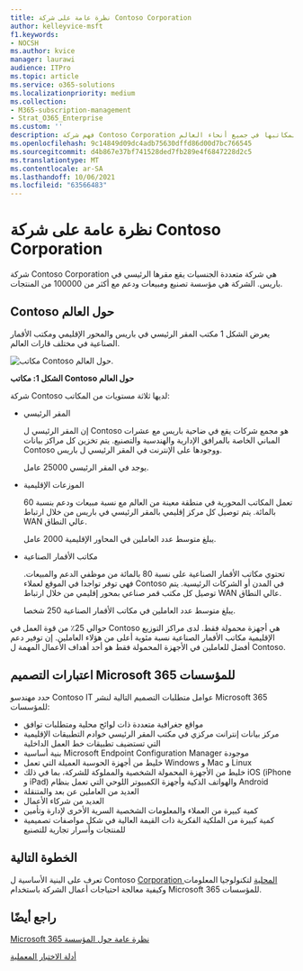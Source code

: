 ```yaml
---
title: نظرة عامة على شركة Contoso Corporation
author: kelleyvice-msft
f1.keywords:
- NOCSH
ms.author: kvice
manager: laurawi
audience: ITPro
ms.topic: article
ms.service: o365-solutions
ms.localizationpriority: medium
ms.collection:
- M365-subscription-management
- Strat_O365_Enterprise
ms.custom: ''
description: فهم شركة Contoso Corporation ك شركة والبنية ذات المستويات لمكاتبها في جميع أنحاء العالم.
ms.openlocfilehash: 9c14849d09dc4adb75630dffd86d00d7bc766545
ms.sourcegitcommit: d4b867e37bf741528ded7fb289e4f6847228d2c5
ms.translationtype: MT
ms.contentlocale: ar-SA
ms.lasthandoff: 10/06/2021
ms.locfileid: "63566483"
---
```

# <a name="overview-of-contoso-corporation"></a>نظرة عامة على شركة Contoso Corporation

شركة Contoso Corporation هي شركة متعددة الجنسيات يقع مقرها الرئيسي في باريس. الشركة هي مؤسسة تصنيع ومبيعات ودعم مع أكثر من 100000 من المنتجات.

## <a name="contoso-around-the-world"></a>Contoso حول العالم

يعرض الشكل 1 مكتب المقر الرئيسي في باريس والمحور الإقليمي ومكتب الأقمار الصناعية في مختلف قارات العالم.

![مكاتب Contoso حول العالم.](../media/contoso-overview/contoso-overview-fig1.png)

**الشكل 1: مكاتب Contoso حول العالم**
 
شركة Contoso لديها ثلاثة مستويات من المكاتب:

- المقر الرئيسي

  إن المقر الرئيسي ل Contoso هو مجمع شركات يقع في ضاحية باريس مع عشرات المباني الخاصة بالمرافق الإدارية والهندسية والتصنيع. يتم تخزين كل مراكز بيانات Contoso ووجودها على الإنترنت في المقر الرئيسي ل باريس.

  يوجد في المقر الرئيسي 25000 عامل.

- الموزعات الإقليمية

  تعمل المكاتب المحورية في منطقة معينة من العالم مع نسبة مبيعات ودعم بنسبة 60 بالمائة. يتم توصيل كل مركز إقليمي بالمقر الرئيسي في باريس من خلال ارتباط WAN عالي النطاق.

  يبلغ متوسط عدد العاملين في المحاور الإقليمية 2000 عامل.

- مكاتب الأقمار الصناعية

  تحتوي مكاتب الأقمار الصناعية على نسبة 80 بالمائة من موظفي الدعم والمبيعات. فهي توفر تواجدا في الموقع لعملاء Contoso في المدن أو الشركات الرئيسية. يتم توصيل كل مكتب قمر صناعي بمحور إقليمي من خلال ارتباط WAN عالي النطاق.

  يبلغ متوسط عدد العاملين في مكاتب الأقمار الصناعية 250 شخصا.

حوالي 25٪ من قوة العمل في Contoso هي أجهزة محمولة فقط. لدى مراكز التوزيع الإقليمية مكاتب الأقمار الصناعية نسبة مئوية أعلى من هؤلاء العاملين. إن توفير دعم أفضل للعاملين في الأجهزة المحمولة فقط هو أحد أهداف الأعمال المهمة ل Contoso.

## <a name="design-considerations-for-microsoft-365-for-enterprise"></a>اعتبارات التصميم Microsoft 365 للمؤسسات

حدد مهندسو Contoso IT عوامل متطلبات التصميم التالية لنشر Microsoft 365 للمؤسسات:

- مواقع جغرافية متعددة ذات لوائح محلية ومتطلبات توافق
- مركز بيانات إنترانت مركزي في مكتب المقر الرئيسي خوادم التطبيقات الإقليمية التي تستضيف تطبيقات خط العمل الداخلية
- بنية أساسية Microsoft Endpoint Configuration Manager موجودة
- خليط من أجهزة الحوسبة العميلة التي تعمل Windows و Mac و Linux
- خليط من الأجهزة المحمولة الشخصية والمملوكة للشركة، بما في ذلك iOS (iPhone و iPad) والهواتف الذكية وأجهزة الكمبيوتر اللوحي التي تعمل بنظام Android
- العديد من العاملين عن بعد والمتنقلة
- العديد من شركاء الأعمال
- كمية كبيرة من العملاء والمعلومات الشخصية السرية الأخرى لإدارة وتأمين
- كمية كبيرة من الملكية الفكرية ذات القيمة العالية في شكل مواصفات تصميمية للمنتجات وأسرار تجارية للتصنيع

## <a name="next-step"></a>الخطوة التالية

تعرف على البنية الأساسية ل Contoso [Corporation المحلية](contoso-infra-needs.md) لتكنولوجيا المعلومات وكيفية معالجة احتياجات أعمال الشركة باستخدام Microsoft 365 للمؤسسات.

## <a name="see-also"></a>راجع أيضًا

[Microsoft 365 نظرة عامة حول المؤسسة](microsoft-365-overview.md)

[أدلة الاختبار المعملية](m365-enterprise-test-lab-guides.md)
